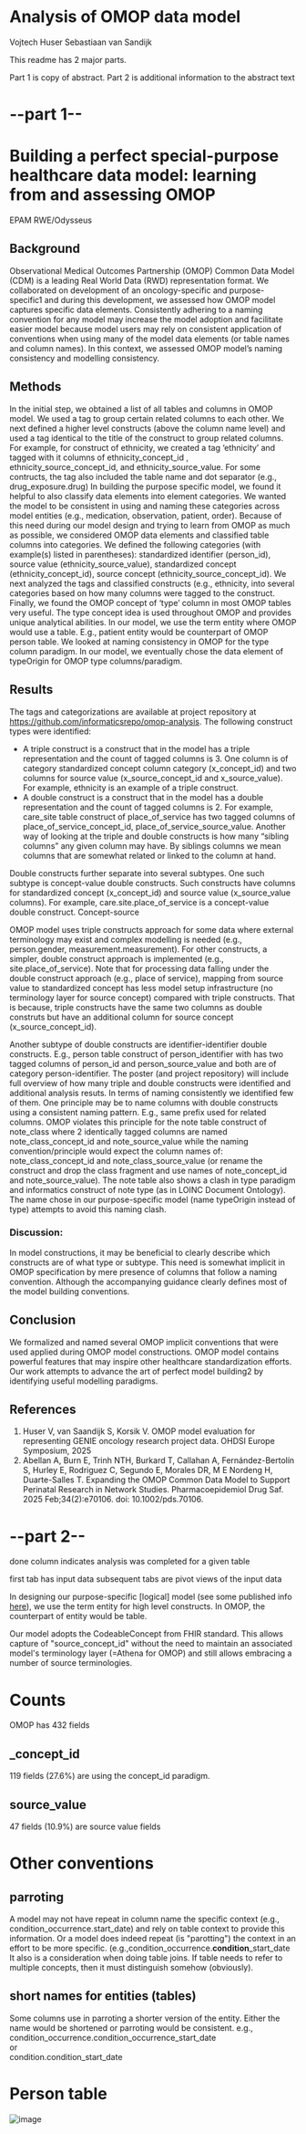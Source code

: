 # Analysis of OMOP data model

Vojtech Huser
Sebastiaan van Sandijk

This readme has 2 major parts.

Part 1 is copy of abstract.
Part 2 is additional information to the abstract text
# --part 1--
# Building a perfect special-purpose healthcare data model: learning from and assessing OMOP
EPAM RWE/Odysseus
## Background
Observational Medical Outcomes Partnership (OMOP) Common Data Model (CDM) is a leading Real World Data (RWD) representation format. We collaborated on development of an oncology-specific and purpose-specific1 and during this development, we assessed how OMOP model captures specific data elements. Consistently adhering to a naming convention for any model may increase the model adoption and facilitate easier model because model users may rely on consistent application of conventions when using many of the model data elements (or table names and column names). In this context, we assessed OMOP model’s naming consistency and modelling consistency.
## Methods
In the initial step, we obtained a list of all tables and columns in OMOP model. We used a tag to group certain related columns to each other. We next defined a higher level constructs (above the column name level) and used a tag identical to the title of the construct to group related columns. For example, for construct of ethnicity, we created a tag ‘ethnicity’ and tagged with it columns of ethnicity_concept_id , ethnicity_source_concept_id, and ethnicity_source_value. For some contructs, the tag also included the table name and dot separator (e.g., drug_exposure.drug)
In building the purpose specific model, we found it helpful to also classify data elements into element categories. We wanted the model to be consistent in using and naming these categories across model entities (e.g., medication, observation, patient, order). Because of this need during our model design and trying to learn from OMOP as much as possible, we considered OMOP data elements and classified table columns into categories. We defined the following categories (with example(s) listed in parentheses): standardized identifier (person_id), source value (ethnicity_source_value), standardized concept (ethnicity_concept_id), source concept (ethnicity_source_concept_id).
We next analyzed the tags and classified constructs (e.g., ethnicity,  into several categories based on how many columns were tagged to the construct. 
Finally, we found the OMOP concept of ‘type’ column in most OMOP tables very useful. The type concept idea is used throughout OMOP and provides unique analytical abilities. In our model, we use the term entity where OMOP would use a table. E.g., patient entity would be counterpart of OMOP person table. We looked at naming consistency in OMOP for the type column paradigm. In our model, we eventually chose the data element of typeOrigin for OMOP type columns/paradigm.
## Results
The tags and categorizations are available at project repository at https://github.com/informaticsrepo/omop-analysis. 
The following construct types were identified:
-	A triple construct is a construct that in the model has a triple representation and the count of tagged columns is 3. One column is of category standardized concept column category (x_concept_id) and two columns for source value (x_source_concept_id and x_source_value).  For example, ethnicity is an example of a triple construct. 
-	A double construct is a construct that in the model has a double representation and the count of tagged columns is 2. For example, care_site table construct of place_of_service has two tagged columns of place_of_service_concept_id, place_of_service_source_value. 
Another way of looking at the triple and double constructs is how many “sibling columns” any given column may have. By siblings columns we mean columns that are somewhat related or linked to the column at hand.

Double constructs further separate into several subtypes. One such subtype is concept-value double constructs. Such constructs have columns for standardized concept (x_concept_id) and source value (x_source_value columns). For example, care.site.place_of_service is a concept-value double construct. 
Concept-source

OMOP model uses triple constructs approach for some data where external terminology may exist and complex modelling is needed (e.g., person.gender, measurement.measurement). For other constructs, a simpler, double construct approach is implemented (e.g., site.place_of_service). Note that for processing data falling under the double construct approach (e.g., place of service), mapping from source value to standardized concept has less model setup infrastructure (no terminology layer for source concept) compared with triple constructs. That is because, triple constructs have the same two columns as double construts but have an additional column for source concept (x_source_concept_id).

Another subtype of double constructs are identifier-identifier double constructs. E.g., person table construct of person_identifier with has two tagged columns of person_id  and person_source_value and both are of category person-identifier. 
The poster (and project repository) will include full overview of how many triple and double constructs were identified and additional analysis resuts. 
In terms of naming consistently we identified few of them. One principle may be to name columns with double constructs using a consistent naming pattern. E.g., same prefix used for related columns. OMOP violates this principle for the note table construct of note_class where 2 identically tagged columns are named note_class_concept_id and note_source_value while the naming convention/principle would expect the column names of: note_class_concept_id and note_class_source_value (or rename the construct and drop the class fragment and use names of note_concept_id and note_source_value). The note table also shows a clash in type paradigm and informatics construct of note type (as in LOINC Document Ontology). The name chose in our purpose-specific model (name typeOrigin instead of type) attempts to avoid this naming clash.
### Discussion: 
In model constructions, it may be beneficial to clearly describe which constructs are of what type or subtype. This need is somewhat implicit in OMOP specification by mere presence of columns that follow a naming convention. Although the accompanying guidance clearly defines most of the model building conventions.  
## Conclusion
We formalized and named several OMOP implicit conventions that were used applied during OMOP model constructions. OMOP model contains powerful features that may inspire other healthcare standardization efforts. Our work attempts to advance the art of perfect model building2 by identifying useful modelling paradigms.
## References

1.	Huser V, van Saandijk S, Korsik V. OMOP model evaluation for representing GENIE oncology research project data. OHDSI Europe Symposium, 2025
2.	Abellan A, Burn E, Trinh NTH, Burkard T, Callahan A, Fernández-Bertolín S, Hurley E, Rodriguez C, Segundo E, Morales DR, M E Nordeng H, Duarte-Salles T. Expanding the OMOP Common Data Model to Support Perinatal Research in Network Studies. Pharmacoepidemiol Drug Saf. 2025 Feb;34(2):e70106. doi: 10.1002/pds.70106.

# --part 2--
done column indicates analysis was completed for a given table

first tab has input data
subsequent tabs are pivot views of the input data

In designing our purpose-specific [logical] model (see some published info [here](https://github.com/informaticsrepo/omop-onc)), we use the term entity for high level constructs. In OMOP, the counterpart of entity would be table.

Our model adopts the CodeableConcept from FHIR standard. This allows capture of "source_concept_id" without the need to maintain an associated model's terminology layer (=Athena for OMOP) and still allows embracing a number of source terminologies.

# Counts

OMOP has 432 fields

## _concept_id
119 fields (27.6%)  are using the concept_id paradigm.

## source_value
47 fields (10.9%) are source value fields

# Other conventions
## parroting
A model may not have repeat in column name the specific context (e.g., condition_occurrence.start_date) and rely on table context to provide this information.
Or a model does indeed repeat (is "parotting") the context in an effort to be more specific. (e.g.,condition_occurrence.**condition**_start_date
It also is a consideration when doing table joins. If table needs to refer to multiple concepts, then it must distinguish somehow (obviously).

## short names for entities (tables)
Some columns use in parroting a shorter version of the entity. Either the name would be shortened or parroting would be consistent.
e.g.,  
condition_occurrence.condition_occurrence_start_date  
or  
condition.condition_start_date


# Person table

![image](https://github.com/user-attachments/assets/f9d5d94f-a772-4dcb-b5b5-b8477c27ae93)

